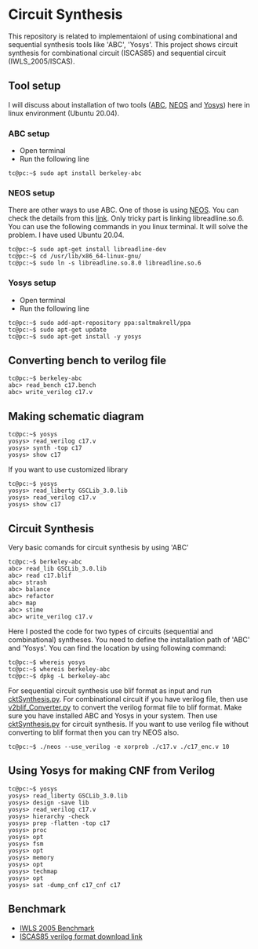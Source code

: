 # Circuit Synthesis
This repository is related to implementaionl of using combinational and sequential synthesis tools like 'ABC', 'Yosys'. This project shows circuit synthesis for combinational circuit (ISCAS85) and sequential circuit (IWLS_2005/ISCAS).

## Tool setup
I will discuss about installation of two tools ([ABC](https://people.eecs.berkeley.edu/~alanmi/abc/), [NEOS](https://bitbucket.org/kavehshm/neos/src/master/) and [Yosys](http://www.clifford.at/yosys/)) here in linux environment (Ubuntu 20.04). 

### ABC setup
- Open terminal
- Run the following line

```console
tc@pc:~$ sudo apt install berkeley-abc
```
### NEOS setup
There are other ways to use ABC. One of those is using [NEOS](https://bitbucket.org/kavehshm/neos/src/master/). You can check the details from this [link](https://bitbucket.org/kavehshm/neos/src/master/). Only tricky part is linking libreadline.so.6. You can use the following commands in you linux terminal. It will solve the problem. I have used Ubuntu 20.04.

```console
tc@pc:~$ sudo apt-get install libreadline-dev
tc@pc:~$ cd /usr/lib/x86_64-linux-gnu/
tc@pc:~$ sudo ln -s libreadline.so.8.0 libreadline.so.6
```

### Yosys setup
- Open terminal
- Run the following line

```console
tc@pc:~$ sudo add-apt-repository ppa:saltmakrell/ppa
tc@pc:~$ sudo apt-get update
tc@pc:~$ sudo apt-get install -y yosys
```

## Converting bench to verilog file
```console
tc@pc:~$ berkeley-abc
abc> read_bench c17.bench
abc> write_verilog c17.v
```

## Making schematic diagram

```console
tc@pc:~$ yosys
yosys> read_verilog c17.v
yosys> synth -top c17
yosys> show c17
```

If you want to use customized library
```console
tc@pc:~$ yosys
yosys> read_liberty GSCLib_3.0.lib
yosys> read_verilog c17.v
yosys> show c17
```

## Circuit Synthesis

Very basic comands for circuit synthesis by using 'ABC'
```console
tc@pc:~$ berkeley-abc
abc> read_lib GSCLib_3.0.lib
abc> read c17.blif
abc> strash
abc> balance
abc> refactor
abc> map
abc> stime
abc> write_verilog c17.v
```

Here I posted the code for two types of circuits (sequential and combinational) syntheses. You need to define the installation path of 'ABC' and 'Yosys'. You can find the location by using following command:
```console
tc@pc:~$ whereis yosys
tc@pc:~$ whereis berkeley-abc
tc@pc:~$ dpkg -L berkeley-abc
```
For sequential circuit synthesis use blif format as input and run [cktSynthesis.py](/cktSynthesis.py).
For combinational circuit if you have verilog file, then use [v2blif_Converter.py](/v2blif_Converter.py) to convert the verilog format file to blif format. Make sure you have installed ABC and Yosys in your system. Then use [cktSynthesis.py](/cktSynthesis.py) for circuit synthesis.
If you want to use verilog file without converting to blif format then you can try NEOS also.

```console
tc@pc:~$ ./neos --use_verilog -e xorprob ./c17.v ./c17_enc.v 10
```

## Using Yosys for making CNF from Verilog
```console
tc@pc:~$ yosys
yosys> read_liberty GSCLib_3.0.lib
yosys> design -save lib
yosys> read_verilog c17.v
yosys> hierarchy -check
yosys> prep -flatten -top c17
yosys> proc
yosys> opt
yosys> fsm
yosys> opt
yosys> memory
yosys> opt
yosys> techmap
yosys> opt
yosys> sat -dump_cnf c17_cnf c17
```
## Benchmark
- [IWLS 2005 Benchmark](https://iwls.org/iwls2005/benchmarks.html)
- [ISCAS85 verilog format download link](http://www.pld.ttu.ee/~maksim/benchmarks/iscas85/verilog/)
